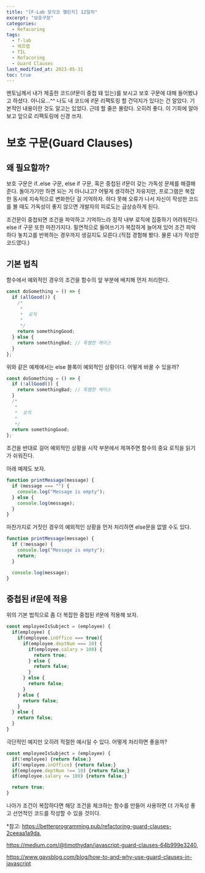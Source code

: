 ```yaml
---
title: "[F-Lab 모각코 챌린지] 12일차"
excerpt: "보호구문"
categories:
  - Refacoring
tags:
  - f-lab
  - 에프랩
  - TIL
  - Refacoring
  - Guard Clauses
last_modified_at: 2023-05-31
toc: true
---
```


멘토님께서 내가 제출한 코드(if문이 중첩 돼 있는)를 보시고 보호 구문에 대해 들어봤냐고 하셨다. 아니요...^^ 나도 내 코드에 if문 리팩토링 할 건덕지가 있다는 건 알았다. 기본적인 내용이란 것도 알고는 있었다. 근데 할 줄은 몰랐다. 오히려 좋다. 이 기회에 알아보고 앞으로 리팩토링에 신경 쓰자.

# 보호 구문(Guard Clauses)

## 왜 필요할까?

보호 구문은 if..else 구문, else if 구문, 혹은 중첩된 if문이 갖는 가독성 문제를 해결해 준다. 돌아가기만 하면 되는 거 아니냐고? 어떻게 생각하건 자유지만, 프로그램은 복잡한 동시에 지속적으로 변화한단 걸 기억하자. 하다 못해 오류가 나서 자신이 작성한 코드를 볼 때도 가독성이 좋지 않으면 개발자의 피로도는 급상승하게 된다.

조건문이 중첩되면 조건을 파악하고 기억하느라 정작 내부 로직에 집중하기 어려워진다. else if 구문 또한 마찬가지다. 필연적으로 들여쓰기가 복잡하게 늘어져 있어 조건 파악하다 놓치고를 반복하는 경우까지 생길지도 모른다.(직접 경험해 봤다. 물론 내가 작성한 코드였다.)

## 기본 법칙

함수에서 예외적인 경우의 조건을 함수의 앞 부분에 배치해 먼저 처리한다.

```javascript
const doSomething = () => {
  if (allGood()) {
    /*
     *
     *  로직
     *
     */
    return somethingGood;
  } else {
    return somethingBad; // 특별한 케이스
  }
};
```

위와 같은 예제에서는 else 블록이 예외적인 상황이다. 어떻게 바꿀 수 있을까?

```javascript
const doSomething = () => {
  if (!allGood()) {
    return somethingBad; // 특별한 케이스
  }
  /*
   *
   *  로직
   *
   */
  return somethingGood;
};
```

조건을 반대로 걸어 예외적인 상황을 시작 부분에서 제껴주면 함수의 중요 로직을 읽기가 쉬워진다.

아래 예제도 보자.

```javascript
function printMessage(message) {
  if (message === "") {
    console.log("Message is empty");
  } else {
    console.log(message);
  }
}
```

마찬가지로 거짓인 경우의 예외적인 상황을 먼저 처리하면 else문을 없앨 수도 있다.

```javascript
function printMessage(message) {
  if (!message) {
    console.log("Message is empty");
    return;
  }

  console.log(message);
}
```

## 중첩된 if문에 적용

위의 기본 법칙으로 좀 더 복잡한 중첩된 if문에 적용해 보자.

```javascript
const employeeIsSubject = (employee) {
  if(employee) {
    if(employee.inOffice === true){
      if(employee.deptNum === 10) {
        if(employee.salary > 100) {
          return true;
        } else {
          return false;
        }
      } else {
        return false;
      }
    } else {
      return false;
    }
  } else {
    return false;
  }
}
```

극단적인 예지만 오히려 적절한 예시일 수 있다. 어떻게 처리하면 좋을까?

```javascript
const employeeIsSubject = (employee) {
  if(!employee) {return false;}
  if(!employee.inOffice) {return false;}
  if(employee.deptNum !== 10) {return false;}
  if(employee.salary <= 100) {return false;}

  return true;
}

```

나아가 조건이 복잡하다면 해당 조건을 체크하는 함수를 만들어 사용하면 더 가독성 좋고 선언적인 코드를 작성할 수 있을 것이다.

\*참고: <https://betterprogramming.pub/refactoring-guard-clauses-2ceeaa1a9da>,

<https://medium.com/@timothydan/javascript-guard-clauses-64b999e3240>,

<https://www.gavsblog.com/blog/how-to-and-why-use-guard-clauses-in-javascript>
